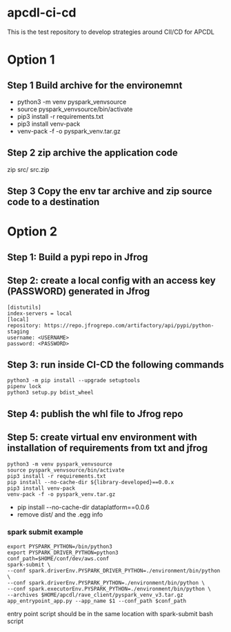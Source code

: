 # apcdl-ci-cd
This is the test repository to develop strategies around CII/CD for APCDL


# Option 1

## Step 1 Build archive for the environemnt 
- python3 -m venv pyspark_venvsource
- source pyspark_venvsource/bin/activate
- pip3 install -r requirements.txt
- pip3 install venv-pack
- venv-pack -f -o pyspark_venv.tar.gz

## Step 2 zip archive the application code 
zip src/ src.zip

## Step 3 Copy the env tar archive and zip source code to a destination

# Option 2

## Step 1: Build a pypi repo in Jfrog
## Step 2: create a local config with an access key (PASSWORD) generated in Jfrog

```
[distutils]
index-servers = local
[local]
repository: https://repo.jfrogrepo.com/artifactory/api/pypi/python-staging
username: <USERNAME>
password: <PASSWORD>
```
## Step 3: run inside CI-CD the following commands

```
python3 -m pip install --upgrade setuptools
pipenv lock
python3 setup.py bdist_wheel
```
## Step 4: publish the whl file to Jfrog repo

## Step 5: create virtual env environment with installation of requirements from txt and jfrog

```
python3 -m venv pyspark_venvsource
source pyspark_venvsource/bin/activate
pip3 install -r requirements.txt
pip install --no-cache-dir ${library-developed}==0.0.x
pip3 install venv-pack
venv-pack -f -o pyspark_venv.tar.gz
```

- pip install --no-cache-dir dataplatform==0.0.6
- remove dist/ and the .egg info

### spark submit example
```
export PYSPARK_PYTHON=/bin/python3
export PYSPARK_DRIVER_PYTHON=python3
conf_path=$HOME/conf/dev/aws.conf
spark-submit \
--conf spark.driverEnv.PYSPARK_DRIVER_PYTHON=./environment/bin/python \
--conf spark.driverEnv.PYSPARK_PYTHON=./environment/bin/python \
--conf spark.executorEnv.PYSPARK_PYTHON=./environment/bin/python \
--archives $HOME/apcdl/rave_client/pyspark_venv_v3.tar.gz app_entrypoint_app.py --app_name $1 --conf_path $conf_path
```

entry point script should be in the same location with spark-submit bash script
